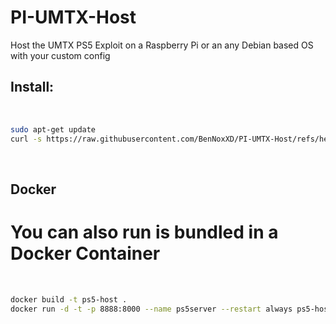 # PI-UMTX-Host
Host the UMTX PS5 Exploit on a Raspberry Pi or an any Debian based OS with your custom config

## Install:

<br>

```sh
sudo apt-get update
curl -s https://raw.githubusercontent.com/BenNoxXD/PI-UMTX-Host/refs/heads/main/install_ps5_server.sh | sudo bash
```

<br>


## Docker
# You can also run is bundled in a Docker Container

<br>

```sh
docker build -t ps5-host .
docker run -d -t -p 8888:8000 --name ps5server --restart always ps5-host
```

<br>
